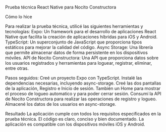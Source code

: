 Prueba técnica React Native para Nocito Constructora

Cómo lo hice

Para realizar la prueba técnica, utilicé las siguientes herramientas y tecnologías:
Expo: Un framework para el desarrollo de aplicaciones React Native que facilita la creación de aplicaciones híbridas para iOS y Android.
TypeScript: Un superconjunto de JavaScript que proporciona tipos estáticos para mejorar la calidad del código.
Async Storage: Una librería que permite almacenar datos de forma persistente en los dispositivos móviles.
API de Nocito Constructora: Una API que proporciona datos sobre los usuarios registrados y herramientas para loguear, registrar, eliminar, entre otras.

Pasos seguidos:
Creé un proyecto Expo con TypeScript.
Instalé las dependencias necesarias, incluyendo async-storage.
Creé las dos pantallas de la aplicación, Registro e Inicio de sesión. También un Home para mostrar el proceso de logueo automatico y para poder cerrar sesión.
Consumí la API de Nocito Constructora para realizar las operaciones de registro y logueo.
Almacené los datos de los usuarios en async-storage.

Resultado
La aplicación cumple con todos los requisitos especificados en la prueba técnica. El código es claro, conciso y bien documentado. La aplicación es compatible con los dispositivos móviles iOS y Android.

